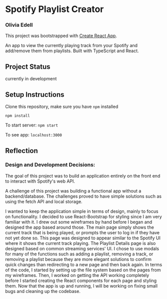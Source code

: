 # Spotify Playlist Creator
### Olivia Edell
This project was bootstrapped with [Create React App](https://github.com/facebook/create-react-app).

An app to view the currently playing track from your Spotify and add/remove them from playlists. Built with TypeScript and React.

## Project Status
currently in development

## Setup Instructions

Clone this repository, make sure you have `npm` installed

`npm install`

To start server: `npm start`

To see app: `localhost:3000`

## Reflection
### Design and Development Decisions:

The goal of this project was to build an application entirely on the front end to interact with Spotify's web API.

A challenge of this project was building a functional app without a backend/database. The challenges proved to have simple solutions such as using the fetch API and local storage. 

I wanted to keep the application simple in terms of design, mainly to focus on functionality. I decided to use React-Bootstrap for styling since I am very familiar with it. I drew out some wireframes by hand before I began and designed the app based around those. The main page simply shows the current track that is being played, or prompts the user to log in if they have not yet done so. This page was designed to appear similar to the Spotify UI where it shows the current track playing. The Playlist Details page is also designed based on common streaming services' UI. 
I chose to use modals for many of the functions such as adding a playlist, removing a track, or removing a playlist because they are more elegant solutions to confirm quick changes than redirecting to a new page and then back again.
In terms of the code, I started by setting up the file system based on the pages from my wireframes. Then, I worked on getting the API working completely before I started creating the React components for each page and styling them. Now that the app is up and running, I will be working on fixing small bugs and cleaning up the codebase. 


